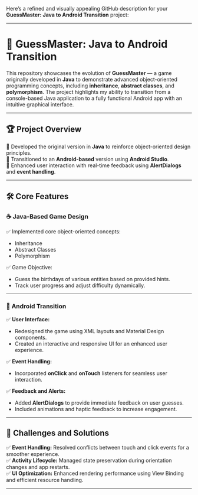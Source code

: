 Here’s a refined and visually appealing GitHub description for your **GuessMaster: Java to Android Transition** project:

---

# 🎯 **GuessMaster: Java to Android Transition**  

This repository showcases the evolution of **GuessMaster** — a game originally developed in **Java** to demonstrate advanced object-oriented programming concepts, including **inheritance**, **abstract classes**, and **polymorphism**. The project highlights my ability to transition from a console-based Java application to a fully functional Android app with an intuitive graphical interface.  

---

## 🏆 **Project Overview**  
🔹 Developed the original version in **Java** to reinforce object-oriented design principles.  
🔹 Transitioned to an **Android-based** version using **Android Studio**.  
🔹 Enhanced user interaction with real-time feedback using **AlertDialogs** and **event handling**.  

---

## 🛠️ **Core Features**  
### ☕ **Java-Based Game Design**  
✅ Implemented core object-oriented concepts:  
- Inheritance  
- Abstract Classes  
- Polymorphism  

✅ Game Objective:  
- Guess the birthdays of various entities based on provided hints.  
- Track user progress and adjust difficulty dynamically.  

---

### 📱 **Android Transition**  
✅ **User Interface:**  
- Redesigned the game using XML layouts and Material Design components.  
- Created an interactive and responsive UI for an enhanced user experience.  

✅ **Event Handling:**  
- Incorporated **onClick** and **onTouch** listeners for seamless user interaction.  

✅ **Feedback and Alerts:**  
- Added **AlertDialogs** to provide immediate feedback on user guesses.  
- Included animations and haptic feedback to increase engagement.  

---

## 🌟 **Challenges and Solutions**  
✅ **Event Handling:** Resolved conflicts between touch and click events for a smoother experience.  
✅ **Activity Lifecycle:** Managed state preservation during orientation changes and app restarts.  
✅ **UI Optimization:** Enhanced rendering performance using View Binding and efficient resource handling.  

---
